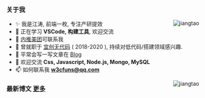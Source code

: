<!--
 * @Author: jiangtao
 * @LastEditors: jiangtao
 * @Date: 2021-02-25 21:40:32
 * @LastEditTime: 2021-02-25 23:15:16
 * @Description: Resume
 * @Reference https://github.com/primer/css
-->
### 关于我
<img align="right" src="https://github-readme-stats.jiangtao321.vercel.app/api?username=jiangtao&show_icons=true&icon_color=0366d6&text_color=24292e&bg_color=ffffff&hide_title=true" alt="jiangtao" />
<div align="left" class="d-flex">
<!--<img align="right" width="350" src="https://raw.githubusercontent.com/jiangtao/blog/master/assets/wechat/wechat.jpeg" / >-->

- ✨ 我是江涛, 前端一枚, 专注产研提效
- 🌱 正在学习 **VSCode, 构建工具**, 欢迎交流
- 👯 [内推美团](https://github.com/neitui/jobs)可联系我
- 👯 曾就职于 [宜创无代码](https://www.wudaima.com) ( 2018-2020 ), 持续对低代码/搭建领域感兴趣.
- 📝 平常会写一写文章在 [Blog](https://github.com/jiangtao/blog)
- 💬 欢迎交流 **Css, Javascript, Node.js, Mongo, MySQL**
- 📫 如何联系我 **w3cfuns@qq.com**

<img align="right" style="margin-left:5px;" src="https://github-readme-stats.jiangtao321.vercel.app/api/top-langs/?username=jiangtao&layout=compact&hide=html" alt="jiangtao" />

### 最新博文 [更多](https://github.com/jiangtao/blog/issues?q=is%3Aopen+is%3Aissue)

<!-- BLOG-POST-LIST:START -->
<!-- BLOG-POST-LIST:END -->

